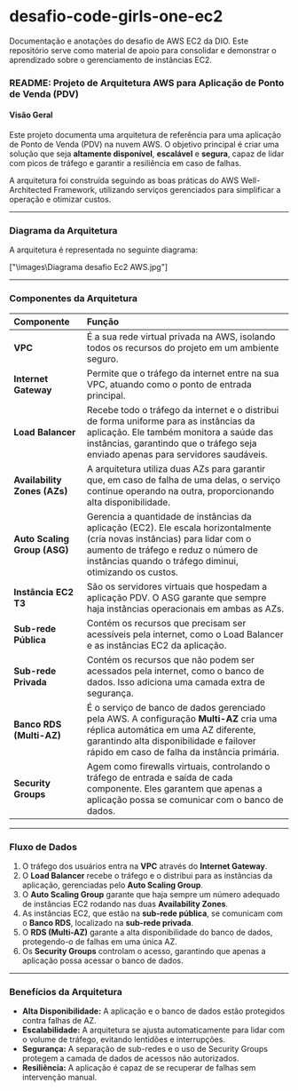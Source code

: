 # desafio-code-girls-one-ec2
Documentação e anotações do desafio de AWS EC2 da DIO. Este repositório serve como material de apoio para consolidar e demonstrar o aprendizado sobre o gerenciamento de instâncias EC2.

### **README: Projeto de Arquitetura AWS para Aplicação de Ponto de Venda (PDV)**

#### **Visão Geral**
Este projeto documenta uma arquitetura de referência para uma aplicação de Ponto de Venda (PDV) na nuvem AWS. O objetivo principal é criar uma solução que seja **altamente disponível**, **escalável** e **segura**, capaz de lidar com picos de tráfego e garantir a resiliência em caso de falhas.

A arquitetura foi construída seguindo as boas práticas do AWS Well-Architected Framework, utilizando serviços gerenciados para simplificar a operação e otimizar custos.

---

### **Diagrama da Arquitetura**
A arquitetura é representada no seguinte diagrama:

["\images\Diagrama desafio Ec2 AWS.jpg"]

---

### **Componentes da Arquitetura**

| Componente | Função |
| :--- | :--- |
| **VPC** | É a sua rede virtual privada na AWS, isolando todos os recursos do projeto em um ambiente seguro. |
| **Internet Gateway** | Permite que o tráfego da internet entre na sua VPC, atuando como o ponto de entrada principal. |
| **Load Balancer** | Recebe todo o tráfego da internet e o distribui de forma uniforme para as instâncias da aplicação. Ele também monitora a saúde das instâncias, garantindo que o tráfego seja enviado apenas para servidores saudáveis. |
| **Availability Zones (AZs)** | A arquitetura utiliza duas AZs para garantir que, em caso de falha de uma delas, o serviço continue operando na outra, proporcionando alta disponibilidade. |
| **Auto Scaling Group (ASG)** | Gerencia a quantidade de instâncias da aplicação (EC2). Ele escala horizontalmente (cria novas instâncias) para lidar com o aumento de tráfego e reduz o número de instâncias quando o tráfego diminui, otimizando os custos. |
| **Instância EC2 T3** | São os servidores virtuais que hospedam a aplicação PDV. O ASG garante que sempre haja instâncias operacionais em ambas as AZs. |
| **Sub-rede Pública** | Contém os recursos que precisam ser acessíveis pela internet, como o Load Balancer e as instâncias EC2 da aplicação. |
| **Sub-rede Privada** | Contém os recursos que não podem ser acessados pela internet, como o banco de dados. Isso adiciona uma camada extra de segurança. |
| **Banco RDS (Multi-AZ)** | É o serviço de banco de dados gerenciado pela AWS. A configuração **Multi-AZ** cria uma réplica automática em uma AZ diferente, garantindo alta disponibilidade e failover rápido em caso de falha da instância primária. |
| **Security Groups** | Agem como firewalls virtuais, controlando o tráfego de entrada e saída de cada componente. Eles garantem que apenas a aplicação possa se comunicar com o banco de dados. |

---

### **Fluxo de Dados**
1.  O tráfego dos usuários entra na **VPC** através do **Internet Gateway**.
2.  O **Load Balancer** recebe o tráfego e o distribui para as instâncias da aplicação, gerenciadas pelo **Auto Scaling Group**.
3.  O **Auto Scaling Group** garante que haja sempre um número adequado de instâncias EC2 rodando nas duas **Availability Zones**.
4.  As instâncias EC2, que estão na **sub-rede pública**, se comunicam com o **Banco RDS**, localizado na **sub-rede privada**.
5.  O **RDS (Multi-AZ)** garante a alta disponibilidade do banco de dados, protegendo-o de falhas em uma única AZ.
6.  Os **Security Groups** controlam o acesso, garantindo que apenas a aplicação possa acessar o banco de dados.

---

### **Benefícios da Arquitetura**
* **Alta Disponibilidade:** A aplicação e o banco de dados estão protegidos contra falhas de AZ.
* **Escalabilidade:** A arquitetura se ajusta automaticamente para lidar com o volume de tráfego, evitando lentidões e interrupções.
* **Segurança:** A separação de sub-redes e o uso de Security Groups protegem a camada de dados de acessos não autorizados.
* **Resiliência:** A aplicação é capaz de se recuperar de falhas sem intervenção manual.
